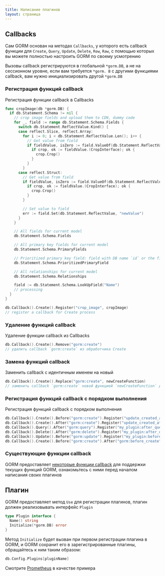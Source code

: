 ```yaml
---
title: Написание плагинов
layout: страница
---
```


## Callbacks

Сам GORM основан на методах `Callbacks`, у которого есть callback функции для `Create`, `Query`, `Update`, `Delete`, `Row`, `Raw`, с помощью которых вы можете полностью настроить GORM по своему усмотрению

Вызовы callback регистрируются в глобальной `*gorm.DB`, а не на сессионном уровне, если вам требуется `*gorm. B` с другими функциями callback, вам нужно инициализировать другой `*gorm.DB`

### Регистрация функций callback

Регистрация функции callback в Callbacks

```go
func cropImage(db *gorm.DB) {
  if db.Statement.Schema != nil {
    // crop image fields and upload them to CDN, dummy code
    for _, field := range db.Statement.Schema.Fields {
      switch db.Statement.ReflectValue.Kind() {
      case reflect.Slice, reflect.Array:
        for i := 0; i < db.Statement.ReflectValue.Len(); i++ {
          // Get value from field
          if fieldValue, isZero := field.ValueOf(db.Statement.ReflectValue.Index(i)); !isZero {
            if crop, ok := fieldValue.(CropInterface); ok {
              crop.Crop()
            }
          }
        }
      case reflect.Struct:
        // Get value from field
        if fieldValue, isZero := field.ValueOf(db.Statement.ReflectValue); isZero {
          if crop, ok := fieldValue.(CropInterface); ok {
            crop.Crop()
          }
        }

        // Set value to field
        err := field.Set(db.Statement.ReflectValue, "newValue")
      }
    }

    // All fields for current model
    db.Statement.Schema.Fields

    // All primary key fields for current model
    db.Statement.Schema.PrimaryFields

    // Prioritized primary key field: field with DB name `id` or the first defined primary key
    db.Statement.Schema.PrioritizedPrimaryField

    // All relationships for current model
    db.Statement.Schema.Relationships

    field := db.Statement.Schema.LookUpField("Name")
    // processing
  }
}

db.Callback().Create().Register("crop_image", cropImage)
// register a callback for Create process
```

### Удаление функций callback

Удаление функции callback из Callbacks

```go
db.Callback().Create().Remove("gorm:create")
// удалить callback `gorm:create` из обработчика Create
```

### Замена функций callback

Заменить callback с идентичным именем на новый

```go
db.Callback().Create().Replace("gorm:create", newCreateFunction)
// заменить callback `gorm:create` новой функцией `newCreateFunction` для обработчика Create
```

### Регистрация функций callback с порядком выполнения

Регистрация функций callback с порядком выполнения

```go
db.Callback().Create().Before("gorm:create").Register("update_created_at", updateCreated)
db.Callback().Create().After("gorm:create").Register("update_created_at", updateCreated)
db.Callback().Query().After("gorm:query").Register("my_plugin:after_query", afterQuery)
db.Callback().Delete().After("gorm:delete").Register("my_plugin:after_delete", afterDelete)
db.Callback().Update().Before("gorm:update").Register("my_plugin:before_update", beforeUpdate)
db.Callback().Create().Before("gorm:create").After("gorm:before_create").Register("my_plugin:before_create", beforeCreate)
```

### Существующие функции callback

GORM предоставляет [некоторые функции callback](https://github.com/go-gorm/gorm/blob/master/callbacks/callbacks.go) для поддержки текущих функций GORM, ознакомьтесь с ними перед началом написания своих плагинов

## Плагин

GORM предоставляет метод `Use` для регистрации плагинов, плагин должен реализовывать интерфейс `Plugin`

```go
type Plugin interface {
  Name() string
  Initialize(*gorm.DB) error
}
```

Метод `Initialize` будет вызван при первом регистрации плагина в GORM, и GORM сохранит его в зарегистрированные плагины, обращайтесь к ним таким образом:

```go
db.Config.Plugins[pluginName]
```

Смотрите [Prometheus](prometheus.html) в качестве примера
